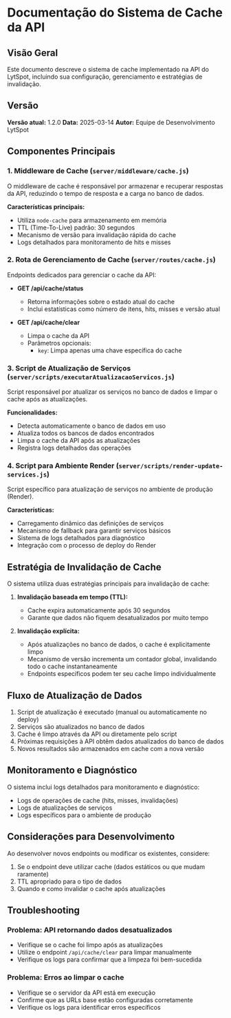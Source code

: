 # Documentação do Sistema de Cache da API

## Visão Geral
Este documento descreve o sistema de cache implementado na API do LytSpot, incluindo sua configuração, gerenciamento e estratégias de invalidação.

## Versão
**Versão atual:** 1.2.0
**Data:** 2025-03-14
**Autor:** Equipe de Desenvolvimento LytSpot

## Componentes Principais

### 1. Middleware de Cache (`server/middleware/cache.js`)
O middleware de cache é responsável por armazenar e recuperar respostas da API, reduzindo o tempo de resposta e a carga no banco de dados.

**Características principais:**
- Utiliza `node-cache` para armazenamento em memória
- TTL (Time-To-Live) padrão: 30 segundos
- Mecanismo de versão para invalidação rápida do cache
- Logs detalhados para monitoramento de hits e misses

### 2. Rota de Gerenciamento de Cache (`server/routes/cache.js`)
Endpoints dedicados para gerenciar o cache da API:

- **GET /api/cache/status**
  - Retorna informações sobre o estado atual do cache
  - Inclui estatísticas como número de itens, hits, misses e versão atual

- **GET /api/cache/clear**
  - Limpa o cache da API
  - Parâmetros opcionais:
    - `key`: Limpa apenas uma chave específica do cache

### 3. Script de Atualização de Serviços (`server/scripts/executarAtualizacaoServicos.js`)
Script responsável por atualizar os serviços no banco de dados e limpar o cache após as atualizações.

**Funcionalidades:**
- Detecta automaticamente o banco de dados em uso
- Atualiza todos os bancos de dados encontrados
- Limpa o cache da API após as atualizações
- Registra logs detalhados das operações

### 4. Script para Ambiente Render (`server/scripts/render-update-services.js`)
Script específico para atualização de serviços no ambiente de produção (Render).

**Características:**
- Carregamento dinâmico das definições de serviços
- Mecanismo de fallback para garantir serviços básicos
- Sistema de logs detalhados para diagnóstico
- Integração com o processo de deploy do Render

## Estratégia de Invalidação de Cache

O sistema utiliza duas estratégias principais para invalidação de cache:

1. **Invalidação baseada em tempo (TTL):**
   - Cache expira automaticamente após 30 segundos
   - Garante que dados não fiquem desatualizados por muito tempo

2. **Invalidação explícita:**
   - Após atualizações no banco de dados, o cache é explicitamente limpo
   - Mecanismo de versão incrementa um contador global, invalidando todo o cache instantaneamente
   - Endpoints específicos podem ter seu cache limpo individualmente

## Fluxo de Atualização de Dados

1. Script de atualização é executado (manual ou automaticamente no deploy)
2. Serviços são atualizados no banco de dados
3. Cache é limpo através da API ou diretamente pelo script
4. Próximas requisições à API obtêm dados atualizados do banco de dados
5. Novos resultados são armazenados em cache com a nova versão

## Monitoramento e Diagnóstico

O sistema inclui logs detalhados para monitoramento e diagnóstico:

- Logs de operações de cache (hits, misses, invalidações)
- Logs de atualizações de serviços
- Logs específicos para o ambiente de produção

## Considerações para Desenvolvimento

Ao desenvolver novos endpoints ou modificar os existentes, considere:

1. Se o endpoint deve utilizar cache (dados estáticos ou que mudam raramente)
2. TTL apropriado para o tipo de dados
3. Quando e como invalidar o cache após atualizações

## Troubleshooting

### Problema: API retornando dados desatualizados
- Verifique se o cache foi limpo após as atualizações
- Utilize o endpoint `/api/cache/clear` para limpar manualmente
- Verifique os logs para confirmar que a limpeza foi bem-sucedida

### Problema: Erros ao limpar o cache
- Verifique se o servidor da API está em execução
- Confirme que as URLs base estão configuradas corretamente
- Verifique os logs para identificar erros específicos

